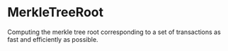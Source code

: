 # MerkleTreeRoot
Computing the merkle tree root corresponding to a set of transactions as fast and efficiently as possible.
